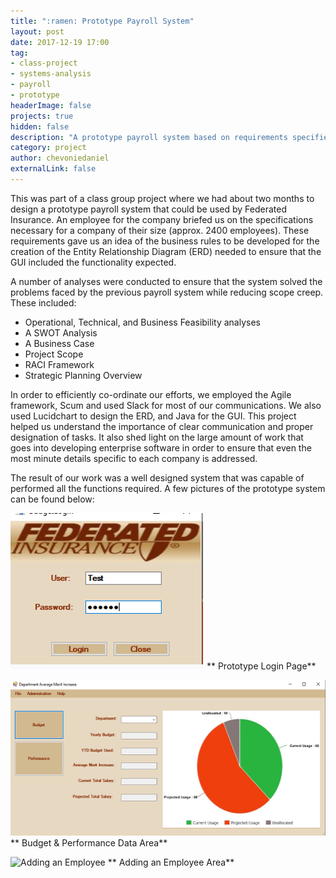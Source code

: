 ```yaml
---
title: ":ramen: Prototype Payroll System"
layout: post
date: 2017-12-19 17:00
tag:
- class-project
- systems-analysis
- payroll
- prototype
headerImage: false
projects: true
hidden: false
description: "A prototype payroll system based on requirements specified Federated Insurance that my group was required to create for our IT380 Systems Analysis and Design class"
category: project
author: chevoniedaniel
externalLink: false
---
```


This was part of a class group project where we had about two months to design a prototype payroll system that could be used by Federated Insurance. An employee for the company briefed us on the specifications necessary for a company of their size (approx. 2400 employees). These requirements gave us an idea of the business rules to be developed for the creation of the Entity Relationship Diagram (ERD) needed to ensure that the GUI included the  functionality expected.

A number of analyses were conducted to ensure that the system solved the problems faced by the previous payroll system while reducing scope creep. These included:

- Operational, Technical, and Business Feasibility analyses
- A SWOT Analysis
- A Business Case
- Project Scope
- RACI Framework
- Strategic Planning Overview

In order to efficiently co-ordinate our efforts, we employed the Agile framework, Scum and used Slack for most of our communications. We also used Lucidchart to design the ERD, and Java for the GUI. This project helped us understand the importance of clear communication and proper designation of tasks. It also shed light on the large amount of work that goes into developing enterprise software in order to ensure that even the most minute details specific to each company is addressed.

The result of our work was a well designed system that was capable of performed all the functions required. A few pictures of the prototype system can be found below:

![Login Page](/assets/images/payroll_system/login.PNG)
**		Prototype Login Page**

![Budget & Performance Date](/assets/images/payroll_system/budget_info.PNG)
**		Budget & Performance Data Area**

![Adding an Employee](/assets/images/payroll_system/add_employee.PMG)
**		Adding an Employee Area**
